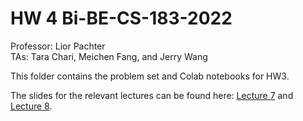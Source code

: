 # HW 4 Bi-BE-CS-183-2022
Professor: Lior Pachter  
TAs: Tara Chari, Meichen Fang, and Jerry Wang

This folder contains the problem set and Colab notebooks for HW3.

The slides for the relevant lectures can be found here: [Lecture 7](https://docs.google.com/presentation/d/1WZJiIM6ajJx8oOT5BA0FEfXUEqmZCkIxxj70z8ccmpw/edit?usp=sharing) and [Lecture 8](https://docs.google.com/presentation/d/159LKbZf1Y404TIpIVvI96jXJoJAdzIoCGu7Uw2mO1Io/edit?usp=sharing).


